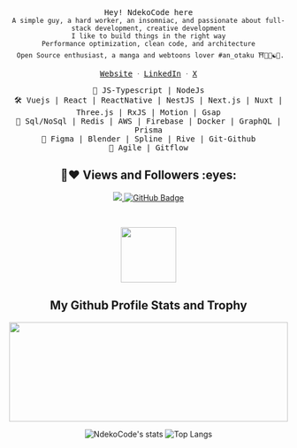 <p align="center">
 <samp>Hey! NdekoCode here</samp></br>
  <samp>
     <code>A simple guy, a hard worker, an insomniac, and passionate about full-stack development, creative development
</code>
    <code>I like to build things in the right way</code><br/>
    <code>Performance optimization, clean code, and architecture</code><br/>
   <code> Open Source enthusiast, a manga and webtoons lover #an_otaku ⛩️🌸🍥☯🍜.</code><br/>
    <p align="center">
      <samp>
        <a href="https://ndekocode.com/">Website</a> ᐧ
        <a href="https://www.linkedin.com/in/ndekocode">LinkedIn</a> ᐧ
        <a href="https://x.com/ndekocode">X</a>
      </samp>
    </p>
  </samp>
</p>
<p align="center">
  <samp>🔑 JS-Typescript | NodeJs</samp></br>
  <samp>🛠 Vuejs | React | ReactNative | NestJS | Next.js | Nuxt | Three.js | RxJS | Motion | Gsap</samp></br>
  <samp>💾 Sql/NoSql | Redis | AWS | Firebase | Docker | GraphQL | Prisma</samp></br>
  <samp>🧰 Figma | Blender | Spline | Rive | Git-Github</samp></br>
  <samp>📌 Agile | Gitflow</samp>
</p>

<h2 align="center"> 🤝❤ Views and Followers :eyes:</h2>

<p align="center">

<a href="https://github.com/NdekoCode/github-profile-views-counter">
    <img src="https://komarev.com/ghpvc/?username=NdekoCode">
</a>
    <a href="https://github.com/NdekoCode?tab=followers">
        <img src="https://img.shields.io/github/followers/NdekoCode?label=Followers&style=social" alt="GitHub Badge">
    </a>
</p>

<br/>

<!-- START My Github Profile Trophy SECTION -->
<p align="center">
  <img width="100" src="https://user-images.githubusercontent.com/6661165/91657958-61b4fd00-eb00-11ea-9def-dc7ef5367e34.png" />
  <h2 align="center">My Github Profile Stats and Trophy</h2>
</p>

<p align="center" style="width:100%">
  <img height="180em" width="100%"  src="https://github-readme-streak-stats.herokuapp.com/?user=NdekoCode&theme=gotham&hide_border=true" />
  <!-- <img height="180em" src="https://github-readme-stats.vercel.app/api?username=Sineastra&show_icons=true&theme=gotham&include_all_commits=true&count_private=true&show_icons=true"/>  -->
</p>

<p align="center">
  <img alt="NdekoCode's stats" src="https://github-readme-stats.vercel.app/api?username=NdekoCode&show_icons=true&icon_color=2F81F7&layout=compact&show_owner=true&theme=gotham&text_color=999999&bg_color=00000000&title_color=2F81F7&hide_title=true&hide_border=true" />
  <img alt="Top Langs" src="https://github-readme-stats.vercel.app/api/top-langs/?username=NdekoCode&include_all_commits=true&layout=compact&langs_count=6&hide=html,css,less,scss,hack,php,javascript,blade&show_icons=true&icon_color=2F81F7&count_private=true&theme=gotham&text_color=999999&bg_color=00000000&title_color=2F81F7&hide_border=true" />
</p>
